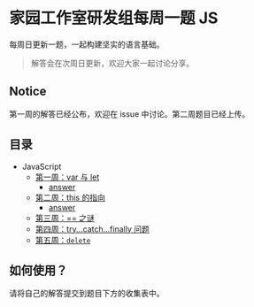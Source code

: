 # 家园工作室研发组每周一题 JS

每周日更新一题，一起构建坚实的语言基础。

> 解答会在次周日更新，欢迎大家一起讨论分享。

## Notice

第一周的解答已经公布，欢迎在 issue 中讨论。第二周题目已经上传。

## 目录

+ JavaScript
  + [第一周：var 与 let](docs/puzzles/w1.md)
    + [answer](docs/answers/w1.md)
  + [第二周：this 的指向](docs/puzzles/w2.md)
    + [answer](docs/answers/w2.md)
  + [第三周：== 之谜](docs/puzzles/w3.md)
  + [第四周：try...catch...finally 问题](docs/puzzles/w4.md)
  + [第五周：`delete`](docs/puzzles/w5.md)

## 如何使用？

请将自己的解答提交到题目下方的收集表中。
